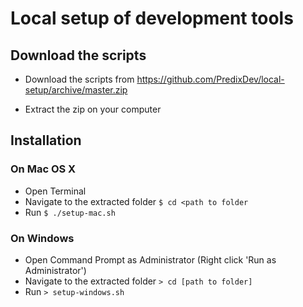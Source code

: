 # Local setup of development tools

## Download the scripts

* Download the scripts from https://github.com/PredixDev/local-setup/archive/master.zip

* Extract the zip on your computer

## Installation

### On Mac OS X

* Open Terminal
* Navigate to the extracted folder `$ cd <path to folder`
* Run `$ ./setup-mac.sh`

### On Windows
* Open Command Prompt as Administrator (Right click 'Run as Administrator')
* Navigate to the extracted folder `> cd [path to folder]`
* Run `> setup-windows.sh`
